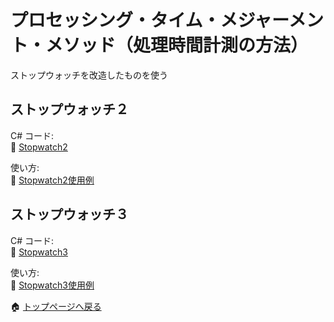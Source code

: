 # プロセッシング・タイム・メジャーメント・メソッド（処理時間計測の方法）

ストップウォッチを改造したものを使う  

## ストップウォッチ２

C# コード:  
📄 [Stopwatch2](../VisualStudioProjects/RMUPractice/RMUPractice/Stopwatch2/Its.cs)  

使い方:  
📄 [Stopwatch2使用例](../VisualStudioProjects/RMUPractice/RMUPractice/Stopwatch2/Example.cs)  

## ストップウォッチ３

C# コード:  
📄 [Stopwatch3](../VisualStudioProjects/RMUPractice/RMUPractice/Stopwatch3/Its.cs)  

使い方:  
📄 [Stopwatch3使用例](../VisualStudioProjects/RMUPractice/RMUPractice/Stopwatch3/Example.cs)  

🏠 [トップページへ戻る](../README.md)  

